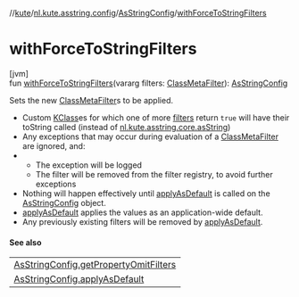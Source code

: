 //[kute](../../../index.md)/[nl.kute.asstring.config](../index.md)/[AsStringConfig](index.md)/[withForceToStringFilters](with-force-to-string-filters.md)

# withForceToStringFilters

[jvm]\
fun [withForceToStringFilters](with-force-to-string-filters.md)(vararg filters: [ClassMetaFilter](../../nl.kute.asstring.core/-class-meta-filter/index.md)): [AsStringConfig](index.md)

Sets the new [ClassMetaFilter](../../nl.kute.asstring.core/-class-meta-filter/index.md)s to be applied.

- 
   Custom [KClass](https://kotlinlang.org/api/latest/jvm/stdlib/kotlin.reflect/-k-class/index.html)es for which one of more [filters](with-force-to-string-filters.md) return `true` will have their toString called (instead of [nl.kute.asstring.core.asString](../../nl.kute.asstring.core/as-string.md))
- 
   Any exceptions that may occur during evaluation of a [ClassMetaFilter](../../nl.kute.asstring.core/-class-meta-filter/index.md) are ignored, and:
- - 
      The exception will be logged
   - 
      The filter will be removed from the filter registry, to avoid further exceptions
- 
   Nothing will happen effectively until [applyAsDefault](apply-as-default.md) is called on the [AsStringConfig](index.md) object.
- 
   [applyAsDefault](apply-as-default.md) applies the values as an application-wide default.
- 
   Any previously existing filters will be removed by [applyAsDefault](apply-as-default.md).

#### See also

| |
|---|
| [AsStringConfig.getPropertyOmitFilters](get-property-omit-filters.md) |
| [AsStringConfig.applyAsDefault](apply-as-default.md) |
